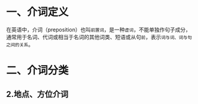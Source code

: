 # 一、介词定义
在英语中，介词（preposition）也叫`前置词`，是一种`虚词`，不能单独作句子成分，通常用于名词、代词或相当于名词的其他词类、短语或从句`前`，表示`词与词、词与句之间的关系`。

# 二、介词分类



## 2.地点、方位介词

